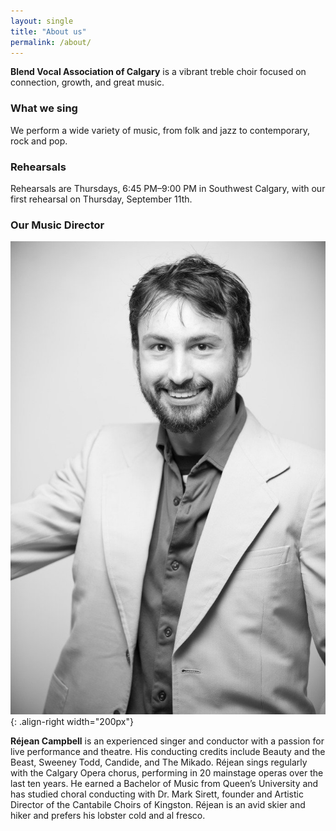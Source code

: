 ```yaml
---
layout: single
title: "About us"
permalink: /about/
---
```


**Blend Vocal Association of Calgary** is a vibrant treble choir focused on connection, growth, and great music.

### What we sing

We perform a wide variety of music, from folk and jazz to contemporary, rock and pop.

### Rehearsals

Rehearsals are Thursdays, 6:45 PM–9:00 PM in Southwest Calgary, with our first rehearsal on Thursday, September 11th.

### Our Music Director

![Réjean Campbell](/assets/img/rejean.jpg){: .align-right width="200px"}

**Réjean Campbell** is an experienced singer and conductor with a passion for live performance and theatre. His conducting credits include Beauty and the Beast, Sweeney Todd, Candide, and The Mikado. Réjean sings regularly with the Calgary Opera chorus, performing in 20 mainstage operas over the last ten years. He earned a Bachelor of Music from Queen’s University and has studied choral conducting with Dr. Mark Sirett, founder and Artistic Director of the Cantabile Choirs of Kingston. Réjean is an avid skier and hiker and prefers his lobster cold and al fresco.
